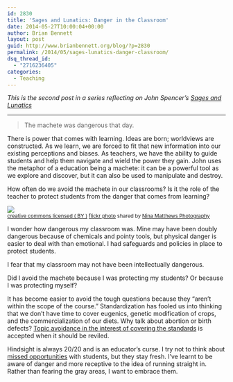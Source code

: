```yaml
---
id: 2830
title: 'Sages and Lunatics: Danger in the Classroom'
date: 2014-05-27T10:00:04+00:00
author: Brian Bennett
layout: post
guid: http://www.brianbennett.org/blog/?p=2830
permalink: /2014/05/sages-lunatics-danger-classroom/
dsq_thread_id:
  - "2716236405"
categories:
  - Teaching
---
```

_This is the second post in a series reflecting on John Spencer&#8217;s [Sages and Lunatics](http://www.amazon.com/Sages-Lunatics-recovering-factory-education/dp/1448670675/ref=sr_1_1?ie=UTF8&qid=1400900792&sr=8-1&keywords=sages+and+lunatics)_

* * *

<blockquote class="pullquote">
  <p>
    The machete was dangerous that day.
  </p>
</blockquote>

There is power that comes with learning. Ideas are born; worldviews are constructed. As we learn, we are forced to fit that new information into our existing perceptions and biases. As teachers, we have the ability to guide students and help them navigate and wield the power they gain. John uses the metaphor of a education being a machete: it can be a powerful tool as we explore and discover, but it can also be used to manipulate and destroy.

How often do we avoid the machete in our classrooms? Is it the role of the teacher to protect students from the danger that comes from learning?

[![](http://farm8.static.flickr.com/7067/7127570205_4d23903f95.jpg)](http://flickr.com/photos/21560098@N06/7127570205 "Caution")  
<small><a href="http://creativecommons.org/licenses/by/2.0/">creative commons licensed ( BY )</a> <a title="Caution" href="http://flickr.com/photos/21560098@N06/7127570205">flickr photo</a> shared by <a href="http://flickr.com/people/21560098@N06">Nina Matthews Photography</a></small>

I wonder how dangerous my classroom was. Mine may have been doubly dangerous because of chemicals and pointy tools, but physical danger is easier to deal with than emotional. I had safeguards and policies in place to protect students. 

I fear that my classroom may not have been intellectually dangerous.

Did I avoid the machete because I was protecting my students? Or because I was protecting myself? 

It has become easier to avoid the tough questions because they &#8220;aren&#8217;t within the scope of the course.&#8221; Standardization has fooled us into thinking that we don&#8217;t have time to cover eugenics, genetic modification of crops, and the commercialization of our diets. Why talk about abortion or birth defects? <a href="https://www.storehouse.co/stories/f2ms-asking-the-questions" target="blank" name="asking-the-questions" class="broken_link" rel="nofollow">Topic avoidance in the interest of covering the standards</a> is accepted when it should be reviled.

Hindsight is always 20/20 and is an educator&#8217;s curse. I try not to think about [missed opportunities](http://blog.ohheybrian.com/opportunities/) with students, but they stay fresh. I&#8217;ve learnt to be aware of danger and more receptive to the idea of running straight in. Rather than fearing the gray areas, I want to embrace them.